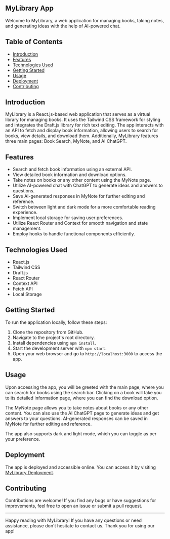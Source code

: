 
## MyLibrary App

Welcome to MyLibrary, a web application for managing books, taking notes, and generating ideas with the help of AI-powered chat.

## Table of Contents

- [Introduction](#introduction)
- [Features](#features)
- [Technologies Used](#technologies-used)
- [Getting Started](#getting-started)
- [Usage](#usage)
- [Deployment](#deployment)
- [Contributing](#contributing)


## Introduction

MyLibrary is a React.js-based web application that serves as a virtual library for managing books. It uses the Tailwind CSS framework for styling and integrates the Draft.js library for rich text editing. The app interacts with an API to fetch and display book information, allowing users to search for books, view details, and download them. Additionally, MyLibrary features three main pages: Book Search, MyNote, and AI ChatGPT.

## Features

- Search and fetch book information using an external API.
- View detailed book information and download options.
- Take notes on books or any other content using the MyNote page.
- Utilize AI-powered chat with ChatGPT to generate ideas and answers to questions.
- Save AI-generated responses in MyNote for further editing and reference.
- Switch between light and dark mode for a more comfortable reading experience.
- Implement local storage for saving user preferences.
- Utilize React Router and Context for smooth navigation and state management.
- Employ hooks to handle functional components efficiently.

## Technologies Used

- React.js
- Tailwind CSS
- Draft.js
- React Router
- Context API
- Fetch API
- Local Storage

## Getting Started

To run the application locally, follow these steps:

1. Clone the repository from GitHub.
2. Navigate to the project's root directory.
3. Install dependencies using `npm install`.
4. Start the development server with `npm start`.
5. Open your web browser and go to `http://localhost:3000` to access the app.

## Usage

Upon accessing the app, you will be greeted with the main page, where you can search for books using the search bar. Clicking on a book will take you to its detailed information page, where you can find the download option.

The MyNote page allows you to take notes about books or any other content. You can also use the AI ChatGPT page to generate ideas and get answers to your questions. AI-generated responses can be saved in MyNote for further editing and reference.

The app also supports dark and light mode, which you can toggle as per your preference.


## Deployment

The app is deployed and accessible online. You can access it by visiting [MyLibrary Deployment]([link-to-deployment](https://glistening-hummingbird-ff9dc3.netlify.app/)).

## Contributing

Contributions are welcome! If you find any bugs or have suggestions for improvements, feel free to open an issue or submit a pull request.


---
Happy reading with MyLibrary! If you have any questions or need assistance, please don't hesitate to contact us. Thank you for using our app!
